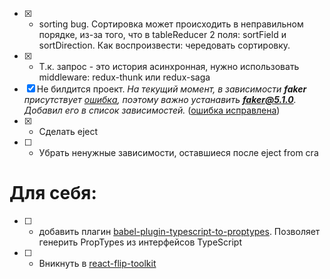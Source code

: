 * [x] - sorting bug. Сортировка может происходить в неправильном порядке, из-за того, что в tableReducer 2 поля: sortField и sortDirection. Как воспроизвести: чередовать сортировку.
* [x] - Т.к. запрос - это история асинхронная, нужно использовать middleware: redux-thunk или redux-saga
* [x] Не билдится проект. *На текущий момент, в зависимости **faker** присутствует [ошибка](https://github.com/Marak/faker.js/issues/1093), поэтому важно устанавить **faker@5.1.0**. Добавил его в список зависимостей.* ([ошибка исправлена](https://github.com/Marak/faker.js/issues/1093#issuecomment-771864394))
* [x] - Сделать eject
* [ ] - Убрать ненужные зависимости, оставшиеся после eject from cra

# Для себя:
* [ ] - добавить плагин [babel-plugin-typescript-to-proptypes](https://github.com/milesj/babel-plugin-typescript-to-proptypes). Позволяет генерить PropTypes из интерфейсов TypeScript
* [ ] - Вникнуть в [react-flip-toolkit](https://github.com/aholachek/react-flip-toolkit)